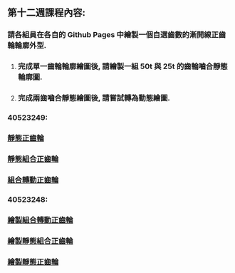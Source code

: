 ## 第十二週課程內容:

### 請各組員在各自的 Github Pages 中繪製一個自選齒數的漸開線正齒輪輪廓外型.

1. ### 完成單一齒輪輪廓繪圖後, 請繪製一組 50t 與 25t 的齒輪嚙合靜態輪廓圖.
2. ### 完成兩齒嚙合靜態繪圖後, 請嘗試轉為動態繪圖.

### 40523249:

### [靜態正齒輪](https://40523249.github.io/40523249_2018/blog/hui-zhi-jing-tai-zheng-chi-lun.html)

### [靜態組合正齒輪](https://40523249.github.io/40523249_2018/blog/hui-zhi-jing-tai-zu-he-zheng-chi-lun.html)

### [組合轉動正齒輪](https://40523249.github.io/40523249_2018/blog/hui-zhi-zu-he-zhuan-dong-zheng-chi-lun.html)

### 40523248:

### [繪製組合轉動正齒輪](/繪製組合轉動正齒輪 "https://s40523248.github.io/cd2018/blog/hui-zhi-zu-he-zhuan-dong-zheng-chi-lun.html")

### [繪製靜態組合正齒輪](/繪製靜態組合正齒輪 "https://s40523248.github.io/cd2018/blog/hui-zhi-jing-tai-zu-he-zheng-chi-lun.html")

### [繪製靜態正齒輪](/繪製靜態正齒輪 "https://s40523248.github.io/cd2018/blog/hui-zhi-jing-tai-zheng-chi-lun.html")



